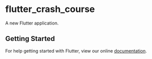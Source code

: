 # flutter_crash_course

A new Flutter application.

## Getting Started

For help getting started with Flutter, view our online
[documentation](http://flutter.io/).
